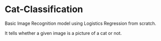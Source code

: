 # Cat-Classification
Basic Image Recognition model using Logistics Regression from scratch.

It tells whether a given image is a picture of a cat or not.

